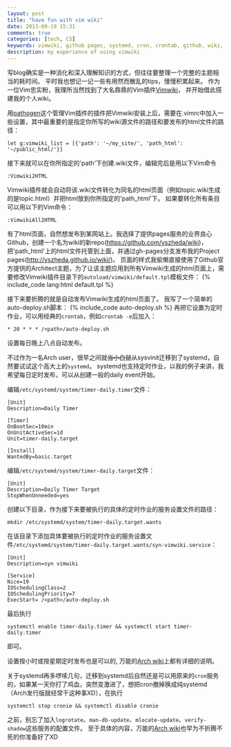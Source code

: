 ```yaml
---
layout: post
title: "have fun with vim wiki"
date: 2013-09-19 15:31
comments: true
categories: [tech, CS]
keywords: vimwiki, github pages, systemd, cron, crontab, github, wiki, 个人wiki, pathogen, cronjob, Archlinux, linux
description: my experience of using vimwiki
---
```

写blog确实是一种消化和深入理解知识的方式，但往往要整理一个完整的主题相当的耗时间。
平时我也想记一记一些有用然而散乱的tips，慢慢积累起来。
作为一位Vim忠实粉，我理所当然找到了大名鼎鼎的Vim插件[Vimwiki](http://www.vim.org/scripts/script.php?script_id=2226)，
并开始借此搭建我的个人wiki。

用[pathogen](https://github.com/tpope/vim-pathogen)这个管理Vim插件的插件把Vimwiki安装上后，需要在.vimrc中加入一些设置，其中最重要的是指定你所写的wiki源文件的路径和要发布的html文件的路径：
```
let g:vimwiki_list = [{'path': '~/my_site/', 'path_html': '~/public_html/'}]
```
接下来就可以在你所指定的'path'下创建.wiki文件，编辑完后是用以下Vim命令
```
:Vimwiki2HTML
```
Vimwiki插件就会自动将该.wiki文件转化为同名的html页面（例如topic.wiki生成的是topic.html）并把html放到你所指定的'path_html'下。
如果要转化所有条目可以用以下的Vim命令：
```
:VimwikiAll2HTML
```
<!-- more -->

有了html页面，自然想发布到某网站上。我选择了提供pages服务的业界良心Github，创建一个名为wiki的新repo(https://github.com/yszheda/wiki)，把'path_html'上的html文件托管到上面，并通过gh-pages分支发布我的Project pages(http://yszheda.github.io/wiki/)。
页面的样式我偷懒直接使用了Github官方提供的Architect主题，为了让该主题应用到所有Vimwiki生成的html页面上，需要修改Vimwiki插件目录下的```autoload/vimwiki/default.tpl```模板文件：
{% include_code lang:html default.tpl %}

接下来要折腾的就是自动发布Vimwiki生成的html页面了。
我写了一个简单的auto-deploy.sh脚本：
{% include_code auto-deploy.sh %}
再把它设置为定时作业，可以用经典的```crontab```，例如```crontab -e```后加入：
```
* 20 * * * /<path>/auto-deploy.sh
```
设置每日晚上八点自动发布。

不过作为一名Arch user，很早之间就<del>当小白鼠</del>从sysvinit迁移到了systemd，自然要试试这个高大上的```systemd```。
systemd也支持定时作业，以我的例子来讲，我希望每日定时发布，可以从创建一般的daily event开始。

编辑```/etc/systemd/system/timer-daily.timer```文件：
```
[Unit]
Description=Daily Timer

[Timer]
OnBootSec=10min
OnUnitActiveSec=1d
Unit=timer-daily.target

[Install]
WantedBy=basic.target
```

编辑```/etc/systemd/system/timer-daily.target```文件：
```
[Unit]
Description=Daily Timer Target
StopWhenUnneeded=yes
```

创建以下目录，作为接下来要被执行的具体的定时作业的服务设置文件的路径：
```
mkdir /etc/systemd/system/timer-daily.target.wants
```

在该目录下添加具体要被执行的定时作业的服务设置文件```/etc/systemd/system/timer-daily.target.wants/syn-vimwiki.service```：
```
[Unit]
Description=syn vimwiki

[Service]
Nice=19
IOSchedulingClass=2
IOSchedulingPriority=7
ExecStart= /<path>/auto-deploy.sh
```

最后执行
```
systemctl enable timer-daily.timer && systemctl start timer-daily.timer
```
即可。

设置按小时或按星期定时发布也是可以的,
万能的[Arch wiki](https://wiki.archlinux.org/index.php/Systemd/cron_functionality)上都有详细的说明。

关于systemd再多啰嗦几句，迁移到systemd后自然还是可以用原来的```cron```服务的，如果某一天你打了鸡血，突然变激进了，想把cron撤掉换成纯systemd（Arch发行版就经常干这种事XD），在执行
```
systemctl stop cronie && systemctl disable cronie
```
之前，别忘了加入```logrotate```、```man-db-update```、```mlocate-update```、```verify-shadow```这些服务的配置文件。
至于具体的内容，万能的[Arch wiki](https://wiki.archlinux.org/index.php/Systemd/cron_functionality)也早为不折腾不死的你准备好了XD
